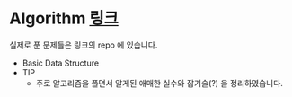 # Algorithm [링크](https://github.com/Hyune-c/algorithm)
실제로 푼 문제들은 링크의 repo 에 있습니다.

- Basic Data Structure
- TIP
    - 주로 알고리즘을 풀면서 알게된 애매한 실수와 잡기술(?) 을 정리하였습니다. 

